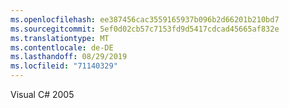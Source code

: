```yaml
---
ms.openlocfilehash: ee387456cac3559165937b096b2d66201b210bd7
ms.sourcegitcommit: 5ef0d02cb57c7153fd9d5417cdcad45665af832e
ms.translationtype: MT
ms.contentlocale: de-DE
ms.lasthandoff: 08/29/2019
ms.locfileid: "71140329"
---
```

Visual C# 2005